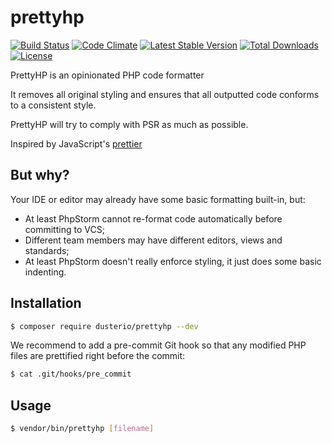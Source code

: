 # prettyhp
[![Build Status](https://travis-ci.org/dusterio/prettyhp.svg?branch=master)](https://travis-ci.org/dusterio/prettyhp)
[![Code Climate](https://codeclimate.com/github/dusterio/prettyhp/badges/gpa.svg)](https://codeclimate.com/github/dusterio/prettyhp/badges)
[![Latest Stable Version](https://poser.pugx.org/dusterio/prettyhp/v/stable)](https://packagist.org/packages/dusterio/prettyhp)
[![Total Downloads](https://poser.pugx.org/dusterio/prettyhp/downloads)](https://packagist.org/packages/dusterio/prettyhp)
[![License](https://poser.pugx.org/dusterio/prettyhp/license)](https://packagist.org/packages/dusterio/prettyhp)

PrettyHP is an opinionated PHP code formatter

It removes all original styling and ensures that all outputted code conforms to a consistent style.

PrettyHP will try to comply with PSR as much as possible.

Inspired by JavaScript's [prettier](https://github.com/prettier/prettier)

## But why?

Your IDE or editor may already have some basic formatting built-in, but:

- At least PhpStorm cannot re-format code automatically before committing to VCS;
- Different team members may have different editors, views and standards;
- At least PhpStorm doesn't really enforce styling, it just does some basic indenting.

## Installation

```bash
$ composer require dusterio/prettyhp --dev
```

We recommend to add a pre-commit Git hook so that any modified PHP files are
prettified right before the commit:

```bash
$ cat .git/hooks/pre_commit
```

## Usage

```bash
$ vendor/bin/prettyhp [filename]
```